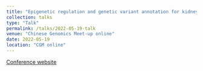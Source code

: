 ```yaml
---
title: "Epigenetic regulation and genetic variant annotation for kidney disease"
collection: talks
type: "Talk"
permalink: /talks/2022-05-19-talk
venue: "Chinese Genomics Meet-up online"
date: 2022-05-19
location: "CGM online"
---
```

[Conference website](https://cgmonline.co/)
